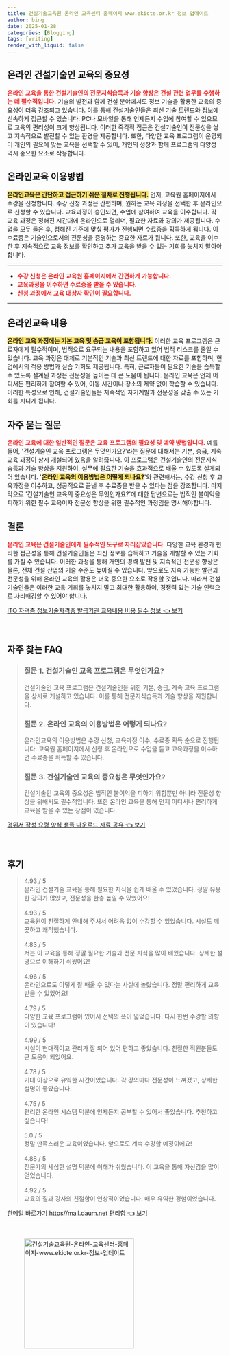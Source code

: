 ```yaml
---
title: 건설기술교육원 온라인 교육센터 홈페이지 www.ekicte.or.kr 정보 업데이트
author: bing
date: 2025-01-28
categories: [Blogging]
tags: [writing]
render_with_liquid: false
---
```



<h2 id='온라인_건설기술인_교육의_중요성'>온라인 건설기술인 교육의 중요성</h2>

<p><b><span style="color: #ee2323;">온라인 교육을 통한 건설기술인의 전문지식습득과 기술 향상은 건설 관련 업무를 수행하는 데 필수적입니다.</span></b> 기술의 발전과 함께 건설 분야에서도 정보 기술을 활용한 교육의 중요성이 더욱 강조되고 있습니다. 이를 통해 건설기술인들은 최신 기술 트렌드와 정보에 신속하게 접근할 수 있습니다. PC나 모바일을 통해 언제든지 수업에 참여할 수 있으므로 교육의 편리성이 크게 향상됩니다. 이러한 즉각적 접근은 건설기술인이 전문성을 쌓고 지속적으로 발전할 수 있는 환경을 제공합니다. 또한, 다양한 교육 프로그램이 운영되어 개인의 필요에 맞는 교육을 선택할 수 있어, 개인의 성장과 함께 프로그램의 다양성 역시 중요한 요소로 작용합니다.</p>

<h2 id='온라인교육_이용방법'>온라인교육 이용방법</h2>

<p><b><span style="background-color: #ffe066;">온라인교육은 간단하고 접근하기 쉬운 절차로 진행됩니다.</span></b> 먼저, 교육원 홈페이지에서 수강을 신청합니다. 수강 신청 과정은 간편하며, 원하는 교육 과정을 선택한 후 온라인으로 신청할 수 있습니다. 교육과정이 승인되면, 수업에 참여하여 교육을 이수합니다. 각 교육 과정은 정해진 시간대에 온라인으로 열리며, 필요한 자료와 강의가 제공됩니다. 수업을 모두 들은 후, 정해진 기준에 맞춰 평가가 진행되면 수료증을 획득하게 됩니다. 이 수료증은 기술인으로서의 전문성을 증명하는 중요한 자료가 됩니다. 또한, 교육을 이수한 후 지속적으로 교육 정보를 확인하고 추가 교육을 받을 수 있는 기회를 놓치지 말아야 합니다.</p>

<hr />

<ul>
    <li><b><span style="color: #ee2323;">수강 신청은 온라인 교육원 홈페이지에서 간편하게 가능합니다.</span></b></li>
    <li><b><span style="color: #ee2323;">교육과정을 이수하면 수료증을 받을 수 있습니다.</span></b></li>
    <li><b><span style="color: #ee2323;">신청 과정에서 교육 대상자 확인이 필요합니다.</span></b></li>
</ul>

<hr />

<h2 id='온라인교육_내용'>온라인교육 내용</h2>

<p><b><span style="background-color: #ffe066;">온라인 교육 과정에는 기본 교육 및 승급 교육이 포함됩니다.</span></b> 이러한 교육 프로그램은 근로자에게 필수적이며, 법적으로 요구되는 내용을 포함하고 있어 법적 리스크를 줄일 수 있습니다. 교육 과정은 대체로 기본적인 기술과 최신 트렌드에 대한 자료를 포함하며, 현업에서의 적용 방법과 실습 기회도 제공됩니다. 특히, 근로자들이 필요한 기술을 습득할 수 있도록 설계된 과정은 전문성을 높이는 데 큰 도움이 됩니다. 온라인 교육은 언제 어디서든 편리하게 참여할 수 있어, 이동 시간이나 장소의 제약 없이 학습할 수 있습니다. 이러한 특성으로 인해, 건설기술인들은 지속적인 자기계발과 전문성을 갖출 수 있는 기회를 지니게 됩니다.</p>

<h2 id='자주_묻는_질문'>자주 묻는 질문</h2>

<p><b><span style="color: #ee2323;">온라인 교육에 대한 일반적인 질문은 교육 프로그램의 필요성 및 예약 방법입니다.</span></b> 예를 들어, '건설기술인 교육 프로그램은 무엇인가요?'라는 질문에 대해서는 기본, 승급, 계속 교육 과정이 상시 개설되어 있음을 알려줍니다. 이 프로그램은 건설기술인의 전문지식 습득과 기술 향상을 지원하여, 실무에 필요한 기술을 효과적으로 배울 수 있도록 설계되어 있습니다. '<b><span style="background-color: #ffe066;">온라인 교육의 이용방법은 어떻게 되나요?</span></b>'와 관련해서는, 수강 신청 후 교육과정을 이수하고, 성공적으로 끝낸 후 수료증을 받을 수 있다는 점을 강조합니다. 마지막으로 '건설기술인 교육의 중요성은 무엇인가요?'에 대한 답변으로는 법적인 불이익을 피하기 위한 필수 교육이자 전문성 향상을 위한 필수적인 과정임을 명시해야합니다.</p>

<h2 id='결론'>결론</h2>

<p><b><span style="color: #ee2323;">온라인 교육은 건설기술인에게 필수적인 도구로 자리잡았습니다.</span></b> 다양한 교육 환경과 편리한 접근성을 통해 건설기술인들은 최신 정보를 습득하고 기술을 개발할 수 있는 기회를 가질 수 있습니다. 이러한 과정을 통해 개인의 경력 발전 및 지속적인 전문성 향상은 물론, 전체 건설 산업의 기술 수준도 높아질 수 있습니다. 앞으로도 지속 가능한 발전과 전문성을 위해 온라인 교육의 활용은 더욱 중요한 요소로 작용할 것입니다. 따라서 건설기술인들은 이러한 교육 기회를 놓치지 말고 최대한 활용하여, 경쟁력 있는 기술 인력으로 자리매김할 수 있어야 합니다.</p>


<p><a class="click-button" title="ITQ 자격증 정보기술자격증 발급기관 교육내용 비용 필수 정보" href="https://adkhouse.github.io/posts/ITQ-%EC%9E%90%EA%B2%A9%EC%A6%9D-%EC%A0%95%EB%B3%B4%EA%B8%B0%EC%88%A0%EC%9E%90%EA%B2%A9%EC%A6%9D-%EB%B0%9C%EA%B8%89%EA%B8%B0%EA%B4%80-%EA%B5%90%EC%9C%A1%EB%82%B4%EC%9A%A9-%EB%B9%84%EC%9A%A9-%ED%95%84%EC%88%98-%EC%A0%95%EB%B3%B4/" rel="dofollow">ITQ 자격증 정보기술자격증 발급기관 교육내용 비용 필수 정보 👈 보기</a></p><br>
<h2 id='자주_찾는_FAQ'>자주 찾는 FAQ</h2>
<div itemscope="" itemtype="https://schema.org/FAQPage"> 
<blockquote> 
<div itemscope="" itemprop="mainEntity" itemtype="https://schema.org/Question"> 
<h3 itemprop="name">질문 1. 건설기술인 교육 프로그램은 무엇인가요?</h3> 
<div itemscope="" itemprop="acceptedAnswer" itemtype="https://schema.org/Answer"> 
<span itemprop="text"> 
<p>건설기술인 교육 프로그램은 건설기술인을 위한 기본, 승급, 계속 교육 프로그램을 상시로 개설하고 있습니다. 이를 통해 전문지식습득과 기술 향상을 지원합니다.</p> 
</span> 
</div> 
</div> 
<div itemscope="" itemprop="mainEntity" itemtype="https://schema.org/Question"> 
<h3 itemprop="name">질문 2. 온라인 교육의 이용방법은 어떻게 되나요?</h3> 
<div itemscope="" itemprop="acceptedAnswer" itemtype="https://schema.org/Answer"> 
<span itemprop="text"> 
<p>온라인교육의 이용방법은 수강 신청, 교육과정 이수, 수료증 획득 순으로 진행됩니다. 교육원 홈페이지에서 신청 후 온라인으로 수업을 듣고 교육과정을 이수하면 수료증을 획득할 수 있습니다.</p> 
</span> 
</div> 
</div> 
<div itemscope="" itemprop="mainEntity" itemtype="https://schema.org/Question"> 
<h3 itemprop="name">질문 3. 건설기술인 교육의 중요성은 무엇인가요?</h3> 
<div itemscope="" itemprop="acceptedAnswer" itemtype="https://schema.org/Answer"> 
<span itemprop="text"> 
<p>건설기술인 교육의 중요성은 법적인 불이익을 피하기 위함뿐만 아니라 전문성 향상을 위해서도 필수적입니다. 또한 온라인 교육을 통해 언제 어디서나 편리하게 교육을 받을 수 있는 장점이 있습니다.</p> 
</span> 
</div> 
</div> 
</blockquote> 
</div>
<p><a class="click-button" title="경위서 작성 요령 양식 샘플 다운로드 자료 공유" href="https://adkhouse.github.io/posts/%EA%B2%BD%EC%9C%84%EC%84%9C-%EC%9E%91%EC%84%B1-%EC%9A%94%EB%A0%B9-%EC%96%91%EC%8B%9D-%EC%83%98%ED%94%8C-%EB%8B%A4%EC%9A%B4%EB%A1%9C%EB%93%9C-%EC%9E%90%EB%A3%8C-%EA%B3%B5%EC%9C%A0/" rel="dofollow">경위서 작성 요령 양식 샘플 다운로드 자료 공유 👈 보기</a></p><br>
<h2 id='후기'>후기</h2>
<div itemscope itemtype="https://schema.org/Product">
  <blockquote>
  <div itemprop="review" itemscope itemtype="https://schema.org/Review">
      <div itemprop="reviewRating" itemscope itemtype="https://schema.org/Rating"> <span itemprop="ratingValue">4.93</span> / <span itemprop="bestRating">5</span> </div>
      <span itemprop="reviewBody">온라인 건설기술 교육을 통해 필요한 지식을 쉽게 배울 수 있었습니다. 정말 유용한 강의가 많았고, 전문성을 한층 높일 수 있었어요!</span>
  </div>
  <br>
  <div itemprop="review" itemscope itemtype="https://schema.org/Review">
      <div itemprop="reviewRating" itemscope itemtype="https://schema.org/Rating"> <span itemprop="ratingValue">4.93</span> / <span itemprop="bestRating">5</span> </div>
      <span itemprop="reviewBody">교육원이 친절하게 안내해 주셔서 어려움 없이 수강할 수 있었습니다. 시설도 깨끗하고 쾌적했습니다.</span>
  </div>
  <br>
  <div itemprop="review" itemscope itemtype="https://schema.org/Review">
      <div itemprop="reviewRating" itemscope itemtype="https://schema.org/Rating"> <span itemprop="ratingValue">4.83</span> / <span itemprop="bestRating">5</span> </div>
      <span itemprop="reviewBody">저는 이 교육을 통해 정말 필요한 기술과 전문 지식을 많이 배웠습니다. 상세한 설명으로 이해하기 쉬웠어요!</span>
  </div>
  <br>
  <div itemprop="review" itemscope itemtype="https://schema.org/Review">
      <div itemprop="reviewRating" itemscope itemtype="https://schema.org/Rating"> <span itemprop="ratingValue">4.96</span> / <span itemprop="bestRating">5</span> </div>
      <span itemprop="reviewBody">온라인으로도 이렇게 잘 배울 수 있다는 사실에 놀랐습니다. 정말 편리하게 교육받을 수 있었어요!</span>
  </div>
  <br>
  <div itemprop="review" itemscope itemtype="https://schema.org/Review">
      <div itemprop="reviewRating" itemscope itemtype="https://schema.org/Rating"> <span itemprop="ratingValue">4.79</span> / <span itemprop="bestRating">5</span> </div>
      <span itemprop="reviewBody">다양한 교육 프로그램이 있어서 선택의 폭이 넓었습니다. 다시 한번 수강할 의향이 있습니다!</span>
  </div>
  <br>
  <div itemprop="review" itemscope itemtype="https://schema.org/Review">
      <div itemprop="reviewRating" itemscope itemtype="https://schema.org/Rating"> <span itemprop="ratingValue">4.99</span> / <span itemprop="bestRating">5</span> </div>
      <span itemprop="reviewBody">시설이 현대적이고 관리가 잘 되어 있어 편하고 좋았습니다. 친절한 직원분들도 큰 도움이 되었어요.</span>
  </div>
  <br>
  <div itemprop="review" itemscope itemtype="https://schema.org/Review">
      <div itemprop="reviewRating" itemscope itemtype="https://schema.org/Rating"> <span itemprop="ratingValue">4.78</span> / <span itemprop="bestRating">5</span> </div>
      <span itemprop="reviewBody">기대 이상으로 유익한 시간이었습니다. 각 강의마다 전문성이 느껴졌고, 상세한 설명이 좋았습니다.</span>
  </div>
  <br>
  <div itemprop="review" itemscope itemtype="https://schema.org/Review">
      <div itemprop="reviewRating" itemscope itemtype="https://schema.org/Rating"> <span itemprop="ratingValue">4.75</span> / <span itemprop="bestRating">5</span> </div>
      <span itemprop="reviewBody">편리한 온라인 시스템 덕분에 언제든지 공부할 수 있어서 좋았습니다. 추천하고 싶습니다!</span>
  </div>
  <br>
  <div itemprop="review" itemscope itemtype="https://schema.org/Review">
      <div itemprop="reviewRating" itemscope itemtype="https://schema.org/Rating"> <span itemprop="ratingValue">5.0</span> / <span itemprop="bestRating">5</span> </div>
      <span itemprop="reviewBody">정말 만족스러운 교육이었습니다. 앞으로도 계속 수강할 예정이에요!</span>
  </div>
  <br>
  <div itemprop="review" itemscope itemtype="https://schema.org/Review">
      <div itemprop="reviewRating" itemscope itemtype="https://schema.org/Rating"> <span itemprop="ratingValue">4.88</span> / <span itemprop="bestRating">5</span> </div>
      <span itemprop="reviewBody">전문가의 세심한 설명 덕분에 이해가 쉬웠습니다. 이 교육을 통해 자신감을 많이 얻었습니다.</span>
  </div>
  <br>
  <div itemprop="review" itemscope itemtype="https://schema.org/Review">
      <div itemprop="reviewRating" itemscope itemtype="https://schema.org/Rating"> <span itemprop="ratingValue">4.92</span> / <span itemprop="bestRating">5</span> </div>
      <span itemprop="reviewBody">교육의 질과 강사의 친절함이 인상적이었습니다. 매우 유익한 경험이었습니다.</span>
  </div>
  </blockquote>
</div>
<p><a class="click-button" title="한메일 바로가기 https//mail.daum.net 편리함" href="https://adkhouse.github.io/posts/%ED%95%9C%EB%A9%94%EC%9D%BC-%EB%B0%94%EB%A1%9C%EA%B0%80%EA%B8%B0-httpsmail.daum.net-%ED%8E%B8%EB%A6%AC%ED%95%A8/" rel="dofollow">한메일 바로가기 https//mail.daum.net 편리함 👈 보기</a></p><br>
<figure class="image"><img src="https://adkhouse.github.io/assets/img/thumbnail/건설기술교육원-온라인-교육센터-홈페이지-www.ekicte.or.kr-정보-업데이트.webp" alt="건설기술교육원-온라인-교육센터-홈페이지-www.ekicte.or.kr-정보-업데이트" width="256" height="256"></figure>